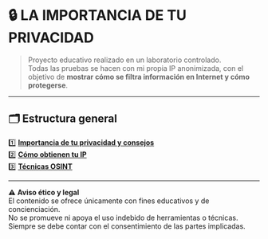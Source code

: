 # 🔒 LA IMPORTANCIA DE TU PRIVACIDAD

> Proyecto educativo realizado en un laboratorio controlado.  
> Todas las pruebas se hacen con mi propia IP anonimizada, con el objetivo de **mostrar cómo se filtra información en Internet y cómo protegerse**.

---

## 🗂️ Estructura general

1️⃣ [**Importancia de tu privacidad y consejos**](./1_Importancia_de_tu_privacidad_y_consejos/README.md)  
2️⃣ [**Cómo obtienen tu IP**](./2_Como_obtienen_tu_IP/README.md)  
3️⃣ [**Técnicas OSINT**](./3_Tecnicas_OSINT/README.md)

---

⚠️ **Aviso ético y legal**  
El contenido se ofrece únicamente con fines educativos y de concienciación.  
No se promueve ni apoya el uso indebido de herramientas o técnicas.  
Siempre se debe contar con el consentimiento de las partes implicadas.
